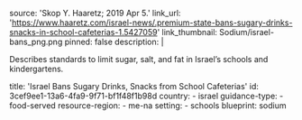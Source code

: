 source: 'Skop Y. Haaretz; 2019 Apr 5.'
link_url: 'https://www.haaretz.com/israel-news/.premium-state-bans-sugary-drinks-snacks-in-school-cafeterias-1.5427059'
link_thumbnail: Sodium/israel-bans_png.png
pinned: false
description: |
  <p>Describes standards to limit sugar, salt, and fat in Israel’s schools and kindergartens.
  </p>
title: 'Israel Bans Sugary Drinks, Snacks from School Cafeterias'
id: 3cef9ee1-13a6-4fa9-9f71-bf1f48f1b98d
country:
  - israel
guidance-type:
  - food-served
resource-region:
  - me-na
setting:
  - schools
blueprint: sodium
